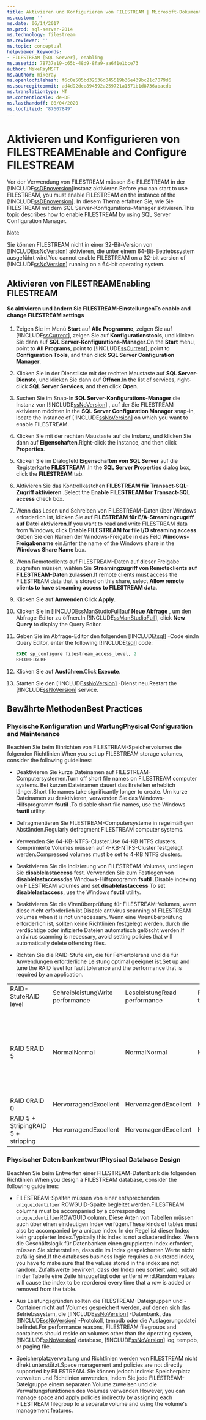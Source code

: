 ```yaml
---
title: Aktivieren und Konfigurieren von FILESTREAM | Microsoft-Dokumentation
ms.custom: ''
ms.date: 06/14/2017
ms.prod: sql-server-2014
ms.technology: filestream
ms.reviewer: ''
ms.topic: conceptual
helpviewer_keywords:
- FILESTREAM [SQL Server], enabling
ms.assetid: 78737e19-c65b-48d9-8fa9-aa6f1e1bce73
author: MikeRayMSFT
ms.author: mikeray
ms.openlocfilehash: f6c0e505bd32636d045519b36e439bc21c7079d6
ms.sourcegitcommit: ad4d92dce894592a259721a1571b1d8736abacdb
ms.translationtype: MT
ms.contentlocale: de-DE
ms.lasthandoff: 08/04/2020
ms.locfileid: "87607849"
---
```

# <a name="enable-and-configure-filestream"></a><span data-ttu-id="c938f-102">Aktivieren und Konfigurieren von FILESTREAM</span><span class="sxs-lookup"><span data-stu-id="c938f-102">Enable and Configure FILESTREAM</span></span>
  <span data-ttu-id="c938f-103">Vor der Verwendung von FILESTREAM müssen Sie FILESTREAM in der [!INCLUDE[ssDEnoversion](../../includes/ssdenoversion-md.md)]instanz aktivieren.</span><span class="sxs-lookup"><span data-stu-id="c938f-103">Before you can start to use FILESTREAM, you must enable FILESTREAM on the instance of the [!INCLUDE[ssDEnoversion](../../includes/ssdenoversion-md.md)].</span></span> <span data-ttu-id="c938f-104">In diesem Thema erfahren Sie, wie Sie FILESTREAM mit dem SQL Server-Konfigurations-Manager aktivieren.</span><span class="sxs-lookup"><span data-stu-id="c938f-104">This topic describes how to enable FILESTREAM by using SQL Server Configuration Manager.</span></span>  
  
> [!NOTE]  
>  <span data-ttu-id="c938f-105">Sie können FILESTREAM nicht in einer 32-Bit-Version von [!INCLUDE[ssNoVersion](../../includes/ssnoversion-md.md)] aktivieren, die unter einem 64-Bit-Betriebssystem ausgeführt wird.</span><span class="sxs-lookup"><span data-stu-id="c938f-105">You cannot enable FILESTREAM on a 32-bit version of [!INCLUDE[ssNoVersion](../../includes/ssnoversion-md.md)] running on a 64-bit operating system.</span></span>  
  
##  <a name="enabling-filestream"></a><a name="enabling"></a> <span data-ttu-id="c938f-106">Aktivieren von FILESTREAM</span><span class="sxs-lookup"><span data-stu-id="c938f-106">Enabling FILESTREAM</span></span>  
  
#### <a name="to-enable-and-change-filestream-settings"></a><span data-ttu-id="c938f-107">So aktivieren und ändern Sie FILESTREAM-Einstellungen</span><span class="sxs-lookup"><span data-stu-id="c938f-107">To enable and change FILESTREAM settings</span></span>  
  
1.  <span data-ttu-id="c938f-108">Zeigen Sie im Menü **Start** auf **Alle Programme**, zeigen Sie auf [!INCLUDE[ssCurrent](../../includes/sscurrent-md.md)], zeigen Sie auf **Konfigurationstools**, und klicken Sie dann auf **SQL Server-Konfigurations-Manager**.</span><span class="sxs-lookup"><span data-stu-id="c938f-108">On the **Start** menu, point to **All Programs**, point to [!INCLUDE[ssCurrent](../../includes/sscurrent-md.md)], point to **Configuration Tools**, and then click **SQL Server Configuration Manager**.</span></span>  
  
2.  <span data-ttu-id="c938f-109">Klicken Sie in der Dienstliste mit der rechten Maustaste auf **SQL Server-Dienste**, und klicken Sie dann auf **Öffnen**.</span><span class="sxs-lookup"><span data-stu-id="c938f-109">In the list of services, right-click **SQL Server Services**, and then click **Open**.</span></span>  
  
3.  <span data-ttu-id="c938f-110">Suchen Sie im Snap-In **SQL Server-Konfigurations-Manager** die Instanz von [!INCLUDE[ssNoVersion](../../includes/ssnoversion-md.md)] , auf der Sie FILESTREAM aktivieren möchten.</span><span class="sxs-lookup"><span data-stu-id="c938f-110">In the **SQL Server Configuration Manager** snap-in, locate the instance of [!INCLUDE[ssNoVersion](../../includes/ssnoversion-md.md)] on which you want to enable FILESTREAM.</span></span>  
  
4.  <span data-ttu-id="c938f-111">Klicken Sie mit der rechten Maustaste auf die Instanz, und klicken Sie dann auf **Eigenschaften**.</span><span class="sxs-lookup"><span data-stu-id="c938f-111">Right-click the instance, and then click **Properties**.</span></span>  
  
5.  <span data-ttu-id="c938f-112">Klicken Sie im Dialogfeld **Eigenschaften von SQL Server** auf die Registerkarte **FILESTREAM** .</span><span class="sxs-lookup"><span data-stu-id="c938f-112">In the **SQL Server Properties** dialog box, click the **FILESTREAM** tab.</span></span>  
  
6.  <span data-ttu-id="c938f-113">Aktivieren Sie das Kontrollkästchen **FILESTREAM für Transact-SQL-Zugriff aktivieren** .</span><span class="sxs-lookup"><span data-stu-id="c938f-113">Select the **Enable FILESTREAM for Transact-SQL access** check box.</span></span>  
  
7.  <span data-ttu-id="c938f-114">Wenn das Lesen und Schreiben von FILESTREAM-Daten über Windows erforderlich ist, klicken Sie auf **FILESTREAM für E/A-Streamingzugriff auf Datei aktivieren**.</span><span class="sxs-lookup"><span data-stu-id="c938f-114">If you want to read and write FILESTREAM data from Windows, click **Enable FILESTREAM for file I/O streaming access**.</span></span> <span data-ttu-id="c938f-115">Geben Sie den Namen der Windows-Freigabe in das Feld **Windows-Freigabename** ein.</span><span class="sxs-lookup"><span data-stu-id="c938f-115">Enter the name of the Windows share in the **Windows Share Name** box.</span></span>  
  
8.  <span data-ttu-id="c938f-116">Wenn Remoteclients auf FILESTREAM-Daten auf dieser Freigabe zugreifen müssen, wählen Sie **Streamingzugriff von Remoteclients auf FILESTREAM-Daten zulassen**.</span><span class="sxs-lookup"><span data-stu-id="c938f-116">If remote clients must access the FILESTREAM data that is stored on this share, select **Allow remote clients to have streaming access to FILESTREAM data**.</span></span>  
  
9. <span data-ttu-id="c938f-117">Klicken Sie auf **Anwenden**.</span><span class="sxs-lookup"><span data-stu-id="c938f-117">Click **Apply**.</span></span>  
  
10. <span data-ttu-id="c938f-118">Klicken Sie in [!INCLUDE[ssManStudioFull](../../includes/ssmanstudiofull-md.md)]auf **Neue Abfrage** , um den Abfrage-Editor zu öffnen.</span><span class="sxs-lookup"><span data-stu-id="c938f-118">In [!INCLUDE[ssManStudioFull](../../includes/ssmanstudiofull-md.md)], click **New Query** to display the Query Editor.</span></span>  
  
11. <span data-ttu-id="c938f-119">Geben Sie im Abfrage-Editor den folgenden [!INCLUDE[tsql](../../includes/tsql-md.md)] -Code ein:</span><span class="sxs-lookup"><span data-stu-id="c938f-119">In Query Editor, enter the following [!INCLUDE[tsql](../../includes/tsql-md.md)] code:</span></span>  
  
    ```sql  
    EXEC sp_configure filestream_access_level, 2  
    RECONFIGURE  
    ```  
  
12. <span data-ttu-id="c938f-120">Klicken Sie auf **Ausführen**.</span><span class="sxs-lookup"><span data-stu-id="c938f-120">Click **Execute**.</span></span>  
  
13. <span data-ttu-id="c938f-121">Starten Sie den [!INCLUDE[ssNoVersion](../../includes/ssnoversion-md.md)] -Dienst neu.</span><span class="sxs-lookup"><span data-stu-id="c938f-121">Restart the [!INCLUDE[ssNoVersion](../../includes/ssnoversion-md.md)] service.</span></span>  
  

  
##  <a name="best-practices"></a><a name="best"></a> <span data-ttu-id="c938f-122">Bewährte Methoden</span><span class="sxs-lookup"><span data-stu-id="c938f-122">Best Practices</span></span>  
  
###  <a name="physical-configuration-and-maintenance"></a><a name="config"></a><span data-ttu-id="c938f-123">Physische Konfiguration und Wartung</span><span class="sxs-lookup"><span data-stu-id="c938f-123">Physical Configuration and Maintenance</span></span>  
 <span data-ttu-id="c938f-124">Beachten Sie beim Einrichten von FILESTREAM-Speichervolumes die folgenden Richtlinien:</span><span class="sxs-lookup"><span data-stu-id="c938f-124">When you set up FILESTREAM storage volumes, consider the following guidelines:</span></span>  
  
-   <span data-ttu-id="c938f-125">Deaktivieren Sie kurze Dateinamen auf FILESTREAM-Computersystemen.</span><span class="sxs-lookup"><span data-stu-id="c938f-125">Turn off short file names on FILESTREAM computer systems.</span></span> <span data-ttu-id="c938f-126">Bei kurzen Dateinamen dauert das Erstellen erheblich länger.</span><span class="sxs-lookup"><span data-stu-id="c938f-126">Short file names take significantly longer to create.</span></span> <span data-ttu-id="c938f-127">Um kurze Dateinamen zu deaktivieren, verwenden Sie das Windows-Hilfsprogramm **fsutil** .</span><span class="sxs-lookup"><span data-stu-id="c938f-127">To disable short file names, use the Windows **fsutil** utility.</span></span>  
  
-   <span data-ttu-id="c938f-128">Defragmentieren Sie FILESTREAM-Computersysteme in regelmäßigen Abständen.</span><span class="sxs-lookup"><span data-stu-id="c938f-128">Regularly defragment FILESTREAM computer systems.</span></span>  
  
-   <span data-ttu-id="c938f-129">Verwenden Sie 64-KB-NTFS-Cluster.</span><span class="sxs-lookup"><span data-stu-id="c938f-129">Use 64-KB NTFS clusters.</span></span> <span data-ttu-id="c938f-130">Komprimierte Volumes müssen auf 4-KB-NTFS-Cluster festgelegt werden.</span><span class="sxs-lookup"><span data-stu-id="c938f-130">Compressed volumes must be set to 4-KB NTFS clusters.</span></span>  
  
-   <span data-ttu-id="c938f-131">Deaktivieren Sie die Indizierung von FILESTREAM-Volumes, und legen Sie **disablelastaccess** fest. Verwenden Sie zum Festlegen von **disablelastaccess**das Windows-Hilfsprogramm **fsutil** .</span><span class="sxs-lookup"><span data-stu-id="c938f-131">Disable indexing on FILESTREAM volumes and set **disablelastaccess** To set **disablelastaccess**, use the Windows **fsutil** utility.</span></span>  
  
-   <span data-ttu-id="c938f-132">Deaktivieren Sie die Virenüberprüfung für FILESTREAM-Volumes, wenn diese nicht erforderlich ist.</span><span class="sxs-lookup"><span data-stu-id="c938f-132">Disable antivirus scanning of FILESTREAM volumes when it is not unnecessary.</span></span> <span data-ttu-id="c938f-133">Wenn eine Virenüberprüfung erforderlich ist, sollten keine Richtlinien festgelegt werden, durch die verdächtige oder infizierte Dateien automatisch gelöscht werden.</span><span class="sxs-lookup"><span data-stu-id="c938f-133">If antivirus scanning is necessary, avoid setting policies that will automatically delete offending files.</span></span>  
  
-   <span data-ttu-id="c938f-134">Richten Sie die RAID-Stufe ein, die für Fehlertoleranz und die für Anwendungen erforderliche Leistung optimal geeignet ist.</span><span class="sxs-lookup"><span data-stu-id="c938f-134">Set up and tune the RAID level for fault tolerance and the performance that is required by an application.</span></span>  
  
||||||  
|-|-|-|-|-|  
|<span data-ttu-id="c938f-135">RAID-Stufe</span><span class="sxs-lookup"><span data-stu-id="c938f-135">RAID level</span></span>|<span data-ttu-id="c938f-136">Schreibleistung</span><span class="sxs-lookup"><span data-stu-id="c938f-136">Write performance</span></span>|<span data-ttu-id="c938f-137">Leseleistung</span><span class="sxs-lookup"><span data-stu-id="c938f-137">Read performance</span></span>|<span data-ttu-id="c938f-138">Fehlertoleranz</span><span class="sxs-lookup"><span data-stu-id="c938f-138">Fault tolerance</span></span>|<span data-ttu-id="c938f-139">Bemerkungen</span><span class="sxs-lookup"><span data-stu-id="c938f-139">Remarks</span></span>|  
|<span data-ttu-id="c938f-140">RAID 5</span><span class="sxs-lookup"><span data-stu-id="c938f-140">RAID 5</span></span>|<span data-ttu-id="c938f-141">Normal</span><span class="sxs-lookup"><span data-stu-id="c938f-141">Normal</span></span>|<span data-ttu-id="c938f-142">Normal</span><span class="sxs-lookup"><span data-stu-id="c938f-142">Normal</span></span>|<span data-ttu-id="c938f-143">Hervorragend</span><span class="sxs-lookup"><span data-stu-id="c938f-143">Excellent</span></span>|<span data-ttu-id="c938f-144">Die Leistung ist besser als bei einem einzelnen Datenträger oder JBOD und geringer als bei RAID 0 oder RAID 5 mit Striping.</span><span class="sxs-lookup"><span data-stu-id="c938f-144">Performance is better than one disk or JBOD; and less than RAID 0 or RAID 5 with striping.</span></span>|  
|<span data-ttu-id="c938f-145">RAID 0</span><span class="sxs-lookup"><span data-stu-id="c938f-145">RAID 0</span></span>|<span data-ttu-id="c938f-146">Hervorragend</span><span class="sxs-lookup"><span data-stu-id="c938f-146">Excellent</span></span>|<span data-ttu-id="c938f-147">Hervorragend</span><span class="sxs-lookup"><span data-stu-id="c938f-147">Excellent</span></span>|<span data-ttu-id="c938f-148">Keine</span><span class="sxs-lookup"><span data-stu-id="c938f-148">None</span></span>||  
|<span data-ttu-id="c938f-149">RAID 5 + Striping</span><span class="sxs-lookup"><span data-stu-id="c938f-149">RAID 5 + stripping</span></span>|<span data-ttu-id="c938f-150">Hervorragend</span><span class="sxs-lookup"><span data-stu-id="c938f-150">Excellent</span></span>|<span data-ttu-id="c938f-151">Hervorragend</span><span class="sxs-lookup"><span data-stu-id="c938f-151">Excellent</span></span>|<span data-ttu-id="c938f-152">Hervorragend</span><span class="sxs-lookup"><span data-stu-id="c938f-152">Excellent</span></span>|<span data-ttu-id="c938f-153">Die aufwendigste Option.</span><span class="sxs-lookup"><span data-stu-id="c938f-153">Most expensive option.</span></span>|  
  

  
###  <a name="physical-database-design"></a><a name="database"></a><span data-ttu-id="c938f-154">Physischer Daten bankentwurf</span><span class="sxs-lookup"><span data-stu-id="c938f-154">Physical Database Design</span></span>  
 <span data-ttu-id="c938f-155">Beachten Sie beim Entwerfen einer FILESTREAM-Datenbank die folgenden Richtlinien:</span><span class="sxs-lookup"><span data-stu-id="c938f-155">When you design a FILESTREAM database, consider the following guidelines:</span></span>  
  
-   <span data-ttu-id="c938f-156">FILESTREAM-Spalten müssen von einer entsprechenden `uniqueidentifier` ROWGUID-Spalte begleitet werden.</span><span class="sxs-lookup"><span data-stu-id="c938f-156">FILESTREAM columns must be accompanied by a corresponding `uniqueidentifier`ROWGUID column.</span></span> <span data-ttu-id="c938f-157">Diese Arten von Tabellen müssen auch über einen eindeutigen Index verfügen.</span><span class="sxs-lookup"><span data-stu-id="c938f-157">These kinds of tables must also be accompanied by a unique index.</span></span> <span data-ttu-id="c938f-158">In der Regel ist dieser Index kein gruppierter Index.</span><span class="sxs-lookup"><span data-stu-id="c938f-158">Typically this index is not a clustered index.</span></span> <span data-ttu-id="c938f-159">Wenn die Geschäftslogik für Datenbanken einen gruppierten Index erfordert, müssen Sie sicherstellen, dass die im Index gespeicherten Werte nicht zufällig sind.</span><span class="sxs-lookup"><span data-stu-id="c938f-159">If the databases business logic requires a clustered index, you have to make sure that the values stored in the index are not random.</span></span> <span data-ttu-id="c938f-160">Zufallswerte bewirken, dass der Index neu sortiert wird, sobald in der Tabelle eine Zeile hinzugefügt oder entfernt wird.</span><span class="sxs-lookup"><span data-stu-id="c938f-160">Random values will cause the index to be reordered every time that a row is added or removed from the table.</span></span>  
  
-   <span data-ttu-id="c938f-161">Aus Leistungsgründen sollten die FILESTREAM-Dateigruppen und -Container nicht auf Volumes gespeichert werden, auf denen sich das Betriebssystem, die [!INCLUDE[ssNoVersion](../../includes/ssnoversion-md.md)] -Datenbank, das [!INCLUDE[ssNoVersion](../../includes/ssnoversion-md.md)] -Protokoll, tempdb oder die Auslagerungsdatei befindet.</span><span class="sxs-lookup"><span data-stu-id="c938f-161">For performance reasons, FILESTREAM filegroups and containers should reside on volumes other than the operating system, [!INCLUDE[ssNoVersion](../../includes/ssnoversion-md.md)] database, [!INCLUDE[ssNoVersion](../../includes/ssnoversion-md.md)] log, tempdb, or paging file.</span></span>  
  
-   <span data-ttu-id="c938f-162">Speicherplatzverwaltung und Richtlinien werden von FILESTREAM nicht direkt unterstützt.</span><span class="sxs-lookup"><span data-stu-id="c938f-162">Space management and policies are not directly supported by FILESTREAM.</span></span> <span data-ttu-id="c938f-163">Sie können jedoch indirekt Speicherplatz verwalten und Richtlinien anwenden, indem Sie jede FILESTREAM-Dateigruppe einem separaten Volume zuweisen und die Verwaltungsfunktionen des Volumes verwenden.</span><span class="sxs-lookup"><span data-stu-id="c938f-163">However, you can manage space and apply policies indirectly by assigning each FILESTREAM filegroup to a separate volume and using the volume's management features.</span></span>  
  
  
